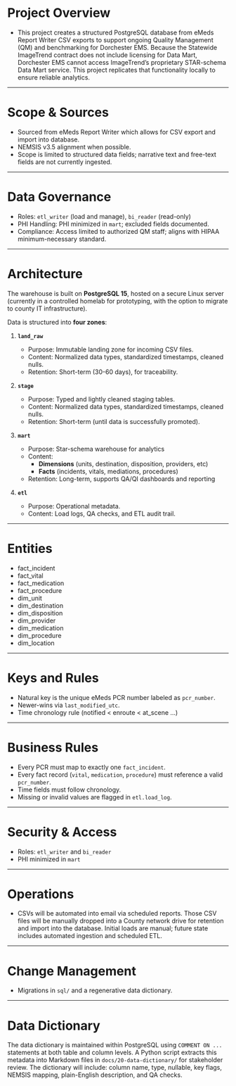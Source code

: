 # Project Overview
- This project creates a structured PostgreSQL database from eMeds Report Writer CSV exports to support ongoing Quality Management (QM) and benchmarking for Dorchester EMS. Because the Statewide ImageTrend contract does not include licensing for Data Mart, Dorchester EMS cannot access ImageTrend’s proprietary STAR-schema Data Mart service. This project replicates that functionality locally to ensure reliable analytics.
---
# Scope & Sources
- Sourced from eMeds Report Writer which allows for CSV export and import into database.
- NEMSIS v3.5 alignment when possible.
- Scope is limited to structured data fields; narrative text and free-text fields are not currently ingested.

---
# Data Governance
- Roles: `etl_writer` (load and manage), `bi_reader` (read-only)
- PHI Handling: PHI minimized in `mart`; excluded fields documented.
- Compliance: Access limited to authorized QM staff; aligns with HIPAA minimum-necessary standard.
---

# Architecture
The warehouse is built on **PostgreSQL 15**, hosted on a secure Linux server (currently in a controlled homelab for prototyping, with the option to migrate to county IT infrastructure).

Data is structured into **four zones**:

1. **`land_raw`**
    
    - Purpose: Immutable landing zone for incoming CSV files.
    - Content: Normalized data types, standardized timestamps, cleaned nulls.
    - Retention: Short-term (30-60 days), for traceability.
2. **`stage`**
    
    - Purpose: Typed and lightly cleaned staging tables.
    - Content: Normalized data types, standardized timestamps, cleaned nulls.
    - Retention: Short-term (until data is successfully promoted).
3. **`mart`**
    
    - Purpose: Star-schema warehouse for analytics
    - Content:
        - **Dimensions** (units, destination, disposition, providers, etc)
        - **Facts** (incidents, vitals, mediations, procedures)
    - Retention: Long-term, supports QA/QI dashboards and reporting
4. **`etl`**
    
    - Purpose: Operational metadata.
    - Content: Load logs, QA checks, and ETL audit trail.
---

# Entities
- fact_incident
- fact_vital
- fact_medication
- fact_procedure
- dim_unit
- dim_destination
- dim_disposition
- dim_provider
- dim_medication
- dim_procedure
- dim_location
---

# Keys and Rules
- Natural key is the unique eMeds PCR number labeled as `pcr_number`.
- Newer-wins via `last_modified_utc`.
- Time chronology rule (notified < enroute < at_scene ...)
---

# Business Rules
- Every PCR must map to exactly one `fact_incident`.
- Every fact record (`vital`, `medication`, `procedure`) must reference a valid `pcr_number`.
- Time fields must follow chronology.
- Missing or invalid values are flagged in `etl.load_log`.

---

# Security & Access
- Roles: `etl_writer` and `bi_reader`
- PHI minimized in `mart`
---

# Operations
- CSVs will be automated into email via scheduled reports. Those CSV files will be manually dropped into a County network drive for retention and import into the database. Initial loads are manual; future state includes automated ingestion and scheduled ETL.
---
# Change Management
- Migrations in `sql/` and a regenerative data dictionary.
---
# Data Dictionary
The data dictionary is maintained within PostgreSQL using `COMMENT ON ...` statements at both table and column levels. A Python script extracts this metadata into Markdown files in `docs/20-data-dictionary/` for stakeholder review. The dictionary will include: column name, type, nullable, key flags, NEMSIS mapping, plain-English description, and QA checks.